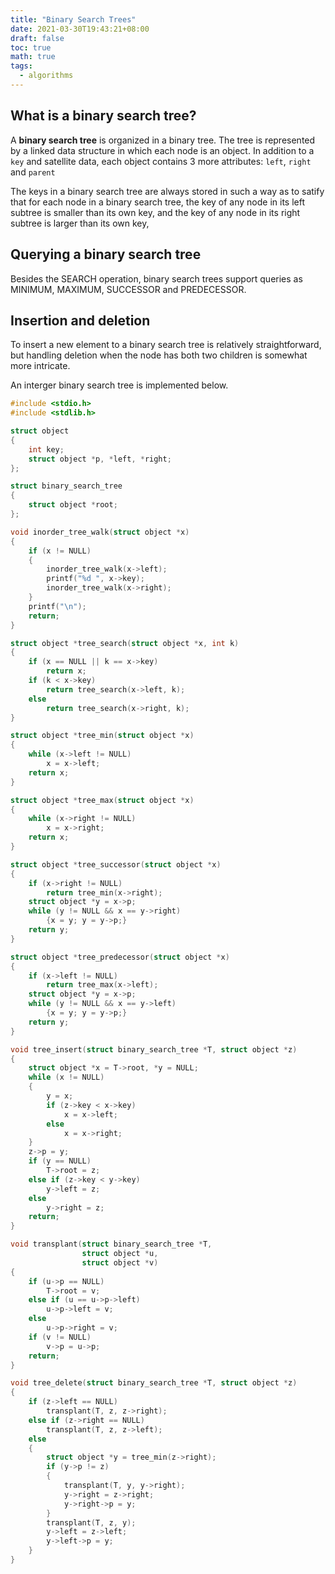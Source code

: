 ```yaml
---
title: "Binary Search Trees"
date: 2021-03-30T19:43:21+08:00
draft: false
toc: true
math: true
tags:
  - algorithms
---
```


## What is a binary search tree?

A **binary search tree** is organized in a binary tree.
The tree is represented by a linked data structure
in which each node is an object.
In addition to a `key` and satellite data,
each object contains 3 more attributes: `left`, `right` and `parent`

The keys in a binary search tree are always stored in such a way as to satify
that for each node in a binary search tree,
the key of any node in its left subtree is smaller than its own key,
and the key of any node in its right subtree is larger than its own key,

## Querying a binary search tree

Besides the SEARCH operation,
binary search trees support queries as MINIMUM, MAXIMUM,
SUCCESSOR and PREDECESSOR.

## Insertion and deletion

To insert a new element to a binary search tree is relatively straightforward,
but handling deletion when the node has both two children is
somewhat more intricate.

An interger binary search tree is implemented below.

```c
#include <stdio.h>
#include <stdlib.h>

struct object
{
    int key;
    struct object *p, *left, *right;
};

struct binary_search_tree
{
    struct object *root;
};

void inorder_tree_walk(struct object *x)
{
    if (x != NULL)
    {
        inorder_tree_walk(x->left);
        printf("%d ", x->key);
        inorder_tree_walk(x->right);
    }
    printf("\n");
    return;
}

struct object *tree_search(struct object *x, int k)
{
    if (x == NULL || k == x->key)
        return x;
    if (k < x->key)
        return tree_search(x->left, k);
    else
        return tree_search(x->right, k);
}

struct object *tree_min(struct object *x)
{
    while (x->left != NULL)
        x = x->left;
    return x;
}

struct object *tree_max(struct object *x)
{
    while (x->right != NULL)
        x = x->right;
    return x;
}

struct object *tree_successor(struct object *x)
{
    if (x->right != NULL)
        return tree_min(x->right);
    struct object *y = x->p;
    while (y != NULL && x == y->right)
        {x = y; y = y->p;}
    return y;
}

struct object *tree_predecessor(struct object *x)
{
    if (x->left != NULL)
        return tree_max(x->left);
    struct object *y = x->p;
    while (y != NULL && x == y->left)
        {x = y; y = y->p;}
    return y;
}

void tree_insert(struct binary_search_tree *T, struct object *z)
{
    struct object *x = T->root, *y = NULL;
    while (x != NULL)
    {
        y = x;
        if (z->key < x->key)
            x = x->left;
        else
            x = x->right;
    }
    z->p = y;
    if (y == NULL)
        T->root = z;
    else if (z->key < y->key)
        y->left = z;
    else
        y->right = z;
    return;
}

void transplant(struct binary_search_tree *T,
                struct object *u,
                struct object *v)
{
    if (u->p == NULL)
        T->root = v;
    else if (u == u->p->left)
        u->p->left = v;
    else
        u->p->right = v;
    if (v != NULL)
        v->p = u->p;
    return;
}

void tree_delete(struct binary_search_tree *T, struct object *z)
{
    if (z->left == NULL)
        transplant(T, z, z->right);
    else if (z->right == NULL)
        transplant(T, z, z->left);
    else
    {
        struct object *y = tree_min(z->right);
        if (y->p != z)
        {
            transplant(T, y, y->right);
            y->right = z->right;
            y->right->p = y;
        }
        transplant(T, z, y);
        y->left = z->left;
        y->left->p = y;
    }
}
```
